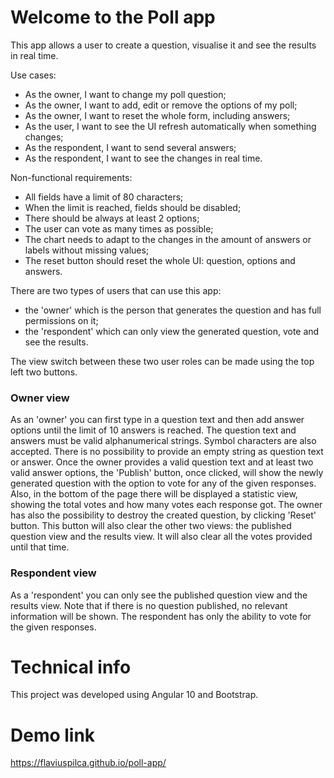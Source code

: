 # Welcome to the Poll app

This app allows a user to create a question, visualise it and see the results in real time.


Use cases:
- As the owner, I want to change my poll question;
- As the owner, I want to add, edit or remove the options of my poll;
- As the owner, I want to reset the whole form, including answers;
- As the user, I want to see the UI refresh automatically when something changes;
- As the respondent, I want to send several answers;
- As the respondent, I want to see the changes in real time.

Non-functional requirements:
- All fields have a limit of 80 characters;
- When the limit is reached, fields should be disabled;
- There should be always at least 2 options;
- The user can vote as many times as possible;
- The chart needs to adapt to the changes in the amount of answers or labels without missing
values;
- The reset button should reset the whole UI: question, options and answers.


There are two types of users that can use this app: 

- the 'owner' which is the person that generates the question and has full permissions on it;
- the 'respondent' which can only view the generated question, vote and see the results.

The view switch between these two user roles can be made using the top left two buttons.

### Owner view

As an 'owner' you can first type in a question text and then add answer options until the limit of 10 answers is reached.
The question text and answers must be valid alphanumerical strings. Symbol characters are also accepted.
There is no possibility to provide an empty string as question text or answer.
Once the owner provides a valid question text and at least two valid answer options, the 'Publish' button, once clicked, will show the newly generated question with the option to vote for any of the given responses. Also, in the bottom of the page there will be displayed a statistic view, showing the total votes and how many votes each response got.
The owner has also the possibility to destroy the created question, by clicking 'Reset' button. This button will also clear the other two views: the published question view and the results view. It will also clear all the votes provided until that time.

### Respondent view

As a 'respondent' you can only see the published question view and the results view.
Note that if there is no question published, no relevant information will be shown.
The respondent has only the ability to vote for the given responses.



# Technical info

This project was developed using Angular 10 and Bootstrap.

# Demo link

https://flaviuspilca.github.io/poll-app/
